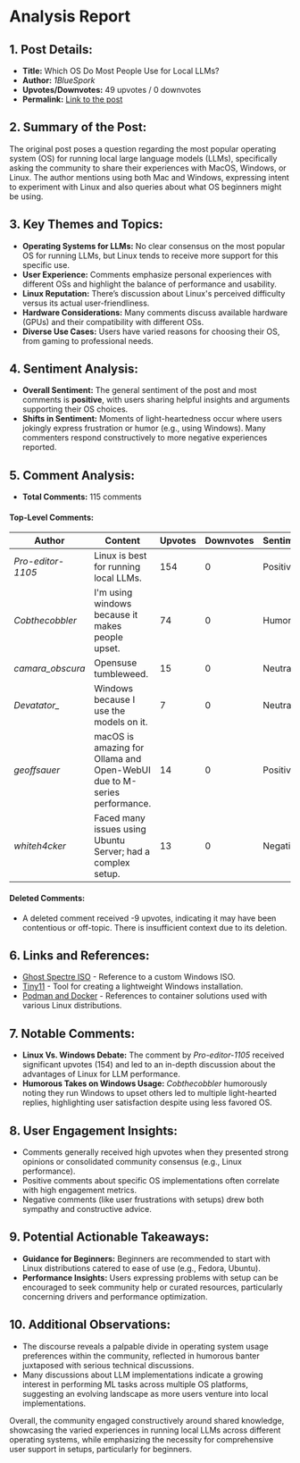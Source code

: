 # Analysis Report

## 1. Post Details:
   - **Title:** Which OS Do Most People Use for Local LLMs?
   - **Author:** *1BlueSpork*
   - **Upvotes/Downvotes:** 49 upvotes / 0 downvotes
   - **Permalink:** [Link to the post](https://www.reddit.com/r/LocalLLaMA/comments/1hfu52r/which_os_do_most_people_use_for_local_llms/)

## 2. Summary of the Post:
The original post poses a question regarding the most popular operating system (OS) for running local large language models (LLMs), specifically asking the community to share their experiences with MacOS, Windows, or Linux. The author mentions using both Mac and Windows, expressing intent to experiment with Linux and also queries about what OS beginners might be using.

## 3. Key Themes and Topics:
- **Operating Systems for LLMs:** No clear consensus on the most popular OS for running LLMs, but Linux tends to receive more support for this specific use.
- **User Experience:** Comments emphasize personal experiences with different OSs and highlight the balance of performance and usability.
- **Linux Reputation:** There’s discussion about Linux's perceived difficulty versus its actual user-friendliness.
- **Hardware Considerations:** Many comments discuss available hardware (GPUs) and their compatibility with different OSs.
- **Diverse Use Cases:** Users have varied reasons for choosing their OS, from gaming to professional needs.

## 4. Sentiment Analysis:
- **Overall Sentiment:** The general sentiment of the post and most comments is **positive**, with users sharing helpful insights and arguments supporting their OS choices.
- **Shifts in Sentiment:** Moments of light-heartedness occur where users jokingly express frustration or humor (e.g., using Windows). Many commenters respond constructively to more negative experiences reported.

## 5. Comment Analysis:
- **Total Comments:** 115 comments

#### Top-Level Comments:
| Author             | Content                                                                                                                | Upvotes | Downvotes | Sentiment | Replies |
|--------------------|-----------------------------------------------------------------------------------------------------------------------|---------|-----------|-----------|---------|
| *Pro-editor-1105*  | Linux is best for running local LLMs.                                                                                          | 154     | 0         | Positive   | 8       |
| *Cobthecobbler*    | I'm using windows because it makes people upset.                                                                        | 74      | 0         | Humor      | 10      |
| *camara_obscura*   | Opensuse tumbleweed.                                                                                                   | 15      | 0         | Neutral    | 0       |
| *Devatator_*       | Windows because I use the models on it.                                                                                | 7       | 0         | Neutral    | 1       |
| *geoffsauer*       | macOS is amazing for Ollama and Open-WebUI due to M-series performance.                                               | 14      | 0         | Positive   | 4       |
| *whiteh4cker*      | Faced many issues using Ubuntu Server; had a complex setup.                                                            | 13      | 0         | Negative    | 9       |

#### Deleted Comments:
- A deleted comment received -9 upvotes, indicating it may have been contentious or off-topic. There is insufficient context due to its deletion.

## 6. Links and References:
- [Ghost Spectre ISO](https://www.youtube.com/@GHOSTSPECTRE) - Reference to a custom Windows ISO.
- [Tiny11](https://github.com/ntdevlabs/tiny11builder) - Tool for creating a lightweight Windows installation.
- [Podman and Docker](https://podman.io/) - References to container solutions used with various Linux distributions.

## 7. Notable Comments:
- **Linux Vs. Windows Debate:** The comment by *Pro-editor-1105* received significant upvotes (154) and led to an in-depth discussion about the advantages of Linux for LLM performance.
- **Humorous Takes on Windows Usage:** *Cobthecobbler* humorously noting they run Windows to upset others led to multiple light-hearted replies, highlighting user satisfaction despite using less favored OS.

## 8. User Engagement Insights:
- Comments generally received high upvotes when they presented strong opinions or consolidated community consensus (e.g., Linux performance).
- Positive comments about specific OS implementations often correlate with high engagement metrics.
- Negative comments (like user frustrations with setups) drew both sympathy and constructive advice.

## 9. Potential Actionable Takeaways:
- **Guidance for Beginners:** Beginners are recommended to start with Linux distributions catered to ease of use (e.g., Fedora, Ubuntu).
- **Performance Insights:** Users expressing problems with setup can be encouraged to seek community help or curated resources, particularly concerning drivers and performance optimization.

## 10. Additional Observations:
- The discourse reveals a palpable divide in operating system usage preferences within the community, reflected in humorous banter juxtaposed with serious technical discussions.
- Many discussions about LLM implementations indicate a growing interest in performing ML tasks across multiple OS platforms, suggesting an evolving landscape as more users venture into local implementations.

Overall, the community engaged constructively around shared knowledge, showcasing the varied experiences in running local LLMs across different operating systems, while emphasizing the necessity for comprehensive user support in setups, particularly for beginners.